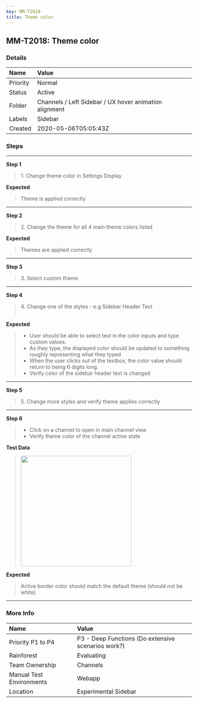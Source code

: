 ```yaml
---
key: MM-T2018
title: Theme color
---
```


## MM-T2018: Theme color

### Details

| Name     | Value                                                  |
| :------- | :----------------------------------------------------- |
| Priority | Normal                                                 |
| Status   | Active                                                 |
| Folder   | Channels / Left Sidebar / UX hover animation alignment |
| Labels   | Sidebar                                                |
| Created  | 2020-05-06T05:05:43Z                                   |

### Steps

<hr/>

**Step 1**

> <article>1. Change theme color in Settings Display</article>

**Expected**

> <article>Theme is applied correctly</article>

<hr/>

**Step 2**

> <article>2. Change the theme for all 4 main theme colors listed</article>

**Expected**

> <article>Themes are applied correctly</article>

<hr/>

**Step 3**

> <article>3. Select custom theme</article>

<hr/>

**Step 4**

> <article>4. Change one of the styles - e.g Sidebar Header Text<br /><br /></article>

**Expected**

> <article><ul><li>User should be able to select text in the color inputs and type custom values. </li><li>As they type, the displayed color should be updated to something roughly representing what they typed</li><li>When the user clicks out of the textbox, the color value should return to being 6 digits long.</li><li>Verify color of the sidebar header text is changed</li></ul></article>

<hr/>

**Step 5**

> <article>5. Change more styles and verify theme applies correctly</article>

<hr/>

**Step 6**

> <article><ul><li>Click on a channel to open in main channel view </li><li>Verify theme color of the channel active state </li></ul></article>

**Test Data**

> <article><img src="https://smartbear-tm4j-prod-us-west-2-attachment-rich-text.s3.us-west-2.amazonaws.com/embedded-f3277290f945470c4add5d21ef3dc7ca7b74388fc7152bfb6b99ae58c66a95a8-1598557846579-Screen+Shot+2020-08-27+at+3.48.47+PM.png" style="width:300px" class="fr-fil fr-dib" /></article>

**Expected**

> <article>Active border color should match the default theme (should not be white)</article>

<hr/>

### More Info

| Name                     | Value                                              |
| :----------------------- | :------------------------------------------------- |
| Priority P1 to P4        | P3 - Deep Functions (Do extensive scenarios work?) |
| Rainforest               | Evaluating                                         |
| Team Ownership           | Channels                                           |
| Manual Test Environments | Webapp                                             |
| Location                 | Experimental Sidebar                               |
